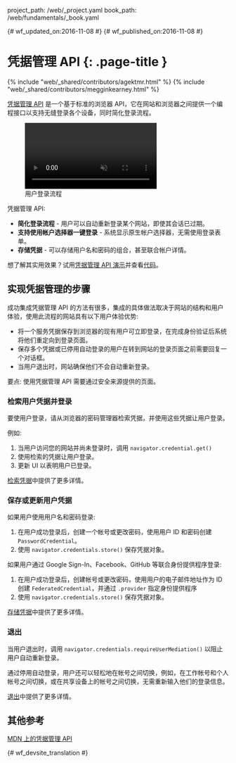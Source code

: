 project_path: /web/_project.yaml
book_path: /web/fundamentals/_book.yaml

{# wf_updated_on:2016-11-08 #}
{# wf_published_on:2016-11-08 #}

# 凭据管理 API {: .page-title }

{% include "web/_shared/contributors/agektmr.html" %}
{% include "web/_shared/contributors/megginkearney.html" %}

[凭据管理 API](https://www.w3.org/TR/credential-management/) 是一个基于标准的浏览器 API，它在网站和浏览器之间提供一个编程接口以支持无缝登录各个设备，同时简化登录流程。




<div class="attempt-right">
  <figure>
    <video src="animations/credential-management-smaller.mov" style="max-height: 400px;" autoplay muted loop controls></video>
    <figcaption>用户登录流程</figcaption>
  </figure>
</div>

凭据管理 API:

* **简化登录流程** - 用户可以自动重新登录某个网站，即使其会话已过期。
* **支持使用帐户选择器一键登录** - 系统显示原生帐户选择器，无需使用登录表单。
* **存储凭据** - 可以存储用户名和密码的组合，甚至联合帐户详情。


想了解其实用效果？试用[凭据管理 API 演示](https://credential-management-sample.appspot.com)并查看[代码](https://github.com/GoogleChrome/credential-management-sample)。




<div class="clearfix"></div>


## 实现凭据管理的步骤

成功集成凭据管理 API 的方法有很多，集成的具体做法取决于网站的结构和用户体验，使用此流程的网站具有以下用户体验优势:




* 将一个服务凭据保存到浏览器的现有用户可立即登录，在完成身份验证后系统将他们重定向到登录页面。
* 保存多个凭据或已停用自动登录的用户在转到网站的登录页面之前需要回复一个对话框。
* 当用户退出时，网站确保他们不会自动重新登录。


要点: 使用凭据管理 API 需要通过安全来源提供的页面。


### 检索用户凭据并登录

要使用户登录，请从浏览器的密码管理器检索凭据，并使用这些凭据让用户登录。


例如:

1. 当用户访问您的网站并尚未登录时，调用 `navigator.credential.get()`
2. 使用检索的凭据让用户登录。
3. 更新 UI 以表明用户已登录。


[检索凭据](/web/fundamentals/security/credential-management/retrieve-credentials)中提供了更多详情。


### 保存或更新用户凭据

如果用户使用用户名和密码登录:

1. 在用户成功登录后，创建一个帐号或更改密码，使用用户 ID 和密码创建 `PasswordCredential`。
2. 使用 `navigator.credentials.store()` 保存凭据对象。




如果用户通过 Google Sign-In、Facebook、GitHub 等联合身份提供程序登录:


1. 在用户成功登录后，创建帐号或更改密码，使用用户的电子邮件地址作为 ID 创建 `FederatedCredential`，并通过 `.provider` 指定身份提供程序
2. 使用 `navigator.credentials.store()` 保存凭据对象。



[存储凭据](/web/fundamentals/security/credential-management/store-credentials)中提供了更多详情。


### 退出

当用户退出时，调用 `navigator.credentials.requireUserMediation()` 以阻止用户自动重新登录。


通过停用自动登录，用户还可以轻松地在帐号之间切换，例如，在工作帐号和个人帐号之间切换，或在共享设备上的帐号之间切换，无需重新输入他们的登录信息。



[退出](/web/fundamentals/security/credential-management/retrieve-credentials#sign-out)中提供了更多详情。



## 其他参考

[MDN 上的凭据管理 API](https://developer.mozilla.org/en-US/docs/Web/API/Credential_Management_API)


{# wf_devsite_translation #}
